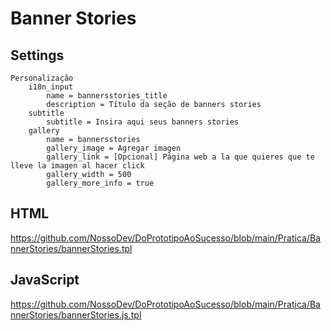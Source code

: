 # Banner Stories

## Settings

```
Personalização
	i18n_input
		name = bannersstories_title
		description = Título da seção de banners stories
	subtitle
		subtitle = Insira aqui seus banners stories
	gallery
		name = bannersstories
		gallery_image = Agregar imagen
		gallery_link = [Opcional] Página web a la que quieres que te lleve la imagen al hacer click
		gallery_width = 500
		gallery_more_info = true
```

## HTML
https://github.com/NossoDev/DoPrototipoAoSucesso/blob/main/Pratica/BannerStories/bannerStories.tpl

## JavaScript
https://github.com/NossoDev/DoPrototipoAoSucesso/blob/main/Pratica/BannerStories/bannerStories.js.tpl